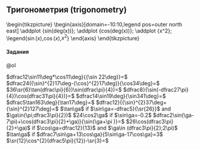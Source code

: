 ## Тригонометрия (trigonometry)

\begin{tikzpicture}
\begin{axis}[domain=-10:10,legend pos=outer north east]
\addplot {sin(deg(x))};
\addplot {cos(deg(x))};
\addplot {x^2};
\legend{$\sin(x)$,$\cos(x)$,$x^2$}
\end{axis}
\end{tikzpicture}

#### Задания
@ol

$dfrac12\sin11\deg\*\cos11\deg}{{\sin 22\deg}}=$
$dfrac24({\sin}^{2}17\deg-{\cos}^{2}17\deg)}{\cos34\deg}=$
$36\sr{6}\tan(dfrac\pi}{6})\sin(dfrac\pi}{4})=$
$dfrac8}{\sin(-dfrac27\pi}{4})\cos(dfrac31\pi}{4})}=$
$dfrac14\sin19\deg}{\sin341\deg}=$
$dfrac5\tan163\deg}{\tan17\deg}=$
$dfrac12}{{\sin}^{2}37\deg+{\sin}^{2}127\deg}=$
$\tan\ga$ if $\sin\ga=-dfrac5}{\sr{26}}$ and $\ga\in(\pi;dfrac3\pi}{2})$
$24\cos2\ga$ if $\sin\ga=-0.2$
$dfrac2\sin(\ga-7\pi)+\cos(dfrac3\pi}{2}+\ga)}{\sin(\ga+\pi )}=$
$26\cos(dfrac3\pi}{2}+\ga)$ if $\cos\ga=dfrac12}{13}$ and $\ga\in (dfrac3\pi}{2};2\pi)$
$\tan\ga$ if $dfrac7\sin\ga+13\cos\ga}{5\sin\ga-17\cos\ga}=3$
$\sr{12}\cos^{2}(dfrac5\pi}{12})-\sr{3}=$

